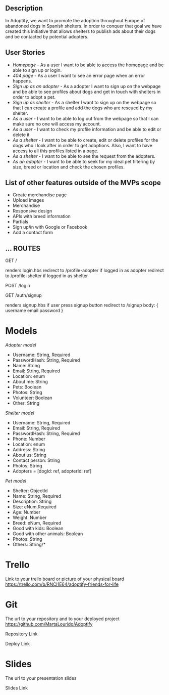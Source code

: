 ## Description

In Adoptify, we want to promote the adoption throughout Europe of abandoned dogs in Spanish shelters. In order to conquer that goal we have created this initiative that allows shelters to publish ads about their dogs and be contacted by potential adopters.


## User Stories

- *Homepage* - As a user I want to be able to access the homepage and be able to sign up or login.
- *404 page* - As a user I want to see an error page when an error happens.
- *Sign up as an adopter* - As a adopter I want to sign up on the webpage and be able to see profiles about dogs and get in touch with shelters in order to adopt a pet.
- *Sign up as shelter* - As a shelter I want to sign up on the webpage so that I can create a profile and add the dogs who are rescued by my shelter. 
- *As a user* - I want to be able to log out from the webpage so that I can make sure no one will access my account.
- *As a user* - I want to check my profile information and be able to edit or delete it
- *As a shelter* - I want to be able to create, edit or delete profiles for the dogs who I look after in order to get adoptions. Also, I want to have access to all this profiles listed in a page.
- *As a shelter* - I want to be able to see the request from the adopters.
- *As an adopter* - I want to be able to seek for my ideal pet filtering by size, breed or location and check the chosen profiles.


## List of other features outside of the MVPs scope

- Create merchandise page
- Upload images
- Merchandise
- Responsive design
- APIs with breed information
- Partials
- Sign up/in with Google or Facebook
- Add a contact form


## ... ROUTES

GET / 

renders login.hbs
redirect to /profile-adopter if logged in as adopter
redirect to /profile-shelter if logged in as shelter

POST /login

GET /auth/signup 

renders signup.hbs if user press signup button
redirect to /signup
body: {
username
email
password
}


# Models

 *Adopter model*

- Username: String, Required
- PasswordHash: String, Required
- Name: String 
- Email: String, Required
- Location: enum 
- About me: String 
- Pets: Boolean 
- Photos: String 
- Volunteer: Boolean 
- Other: String

 *Shelter model*
- Username: String, Required 
- Email: String, Required 
- PasswordHash: String, Required
- Phone: Number
- Location: enum
- Address: String
- About us: String
- Contact person: String
- Photos: String
- Adopters = [dogId: ref, adopterId: ref]


 *Pet model*
- Shelter: ObjectId<Shelter>
- Name: String, Required
- Description: String
- Size: eNum,Required
- Age: Number
- Weight: Number
- Breed: eNum, Required
- Good with kids: Boolean
- Good with other animals: Boolean
- Photos: String
- Others: String/*


# Trello

Link to your trello board or picture of your physical board https://trello.com/b/RNCl1E64/adoptify-friends-for-life


# Git

The url to your repository and to your deployed project https://github.com/MartaLourido/Adoptify

Repository Link

Deploy Link

# Slides

The url to your presentation slides

Slides Link

